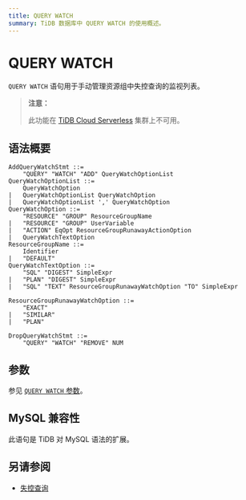 ```yaml
---
title: QUERY WATCH
summary: TiDB 数据库中 QUERY WATCH 的使用概述。
---
```


# QUERY WATCH

`QUERY WATCH` 语句用于手动管理资源组中失控查询的监视列表。

> **注意：**
>
> 此功能在 [TiDB Cloud Serverless](https://docs.pingcap.com/tidbcloud/select-cluster-tier#tidb-cloud-serverless) 集群上不可用。

## 语法概要

```ebnf+diagram
AddQueryWatchStmt ::=
    "QUERY" "WATCH" "ADD" QueryWatchOptionList
QueryWatchOptionList ::=
    QueryWatchOption
|   QueryWatchOptionList QueryWatchOption
|   QueryWatchOptionList ',' QueryWatchOption
QueryWatchOption ::=
    "RESOURCE" "GROUP" ResourceGroupName
|   "RESOURCE" "GROUP" UserVariable
|   "ACTION" EqOpt ResourceGroupRunawayActionOption
|   QueryWatchTextOption
ResourceGroupName ::=
    Identifier
|   "DEFAULT"
QueryWatchTextOption ::=
    "SQL" "DIGEST" SimpleExpr
|   "PLAN" "DIGEST" SimpleExpr
|   "SQL" "TEXT" ResourceGroupRunawayWatchOption "TO" SimpleExpr

ResourceGroupRunawayWatchOption ::=
    "EXACT"
|   "SIMILAR"
|   "PLAN"

DropQueryWatchStmt ::=
    "QUERY" "WATCH" "REMOVE" NUM
```

## 参数

参见 [`QUERY WATCH` 参数](/tidb-resource-control.md#query-watch-parameters)。

## MySQL 兼容性

此语句是 TiDB 对 MySQL 语法的扩展。

## 另请参阅

* [失控查询](/tidb-resource-control.md#manage-queries-that-consume-more-resources-than-expected-runaway-queries)
